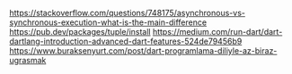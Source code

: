 https://stackoverflow.com/questions/748175/asynchronous-vs-synchronous-execution-what-is-the-main-difference
https://pub.dev/packages/tuple/install
https://medium.com/run-dart/dart-dartlang-introduction-advanced-dart-features-524de79456b9
https://www.buraksenyurt.com/post/dart-programlama-diliyle-az-biraz-ugrasmak